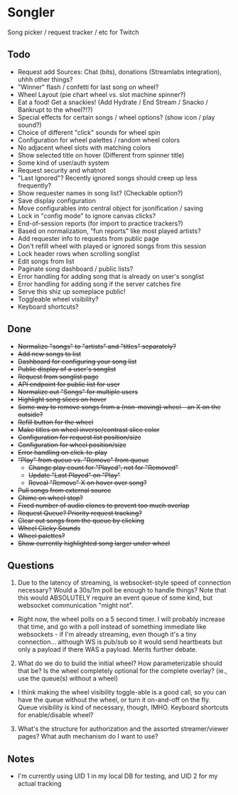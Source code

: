 # Songler
Song picker / request tracker / etc for Twitch

## Todo

* Request add Sources: Chat (bits), donations (Streamlabs integration), uhhh other things?
* "Winner" flash / confetti for last song on wheel?
* Wheel Layout (pie chart wheel vs. slot machine spinner?)
* Eat a food! Get a snackies! (Add Hydrate / End Stream / Snacko / Bankrupt to the wheel?!?)
* Special effects for certain songs / wheel options? (show icon / play sound?)
* Choice of different "click" sounds for wheel spin
* Configuration for wheel palettes / random wheel colors
* No adjacent wheel slots with matching colors
* Show selected title on hover (Different from spinner title)
* Some kind of user/auth system
* Request security and whatnot
* "Last Ignored"? Recently ignored songs should creep up less frequently?
* Show requester names in song list? (Checkable option?)
* Save display configuration
* Move configurables into central object for jsonification / saving
* Lock in "config mode" to ignore canvas clicks?
* End-of-session reports (for import to practice trackers?)
* Based on normalization, "fun reports" like most played artists?
* Add requester info to requests from public page
* Don't refill wheel with played or ignored songs from this session
* Lock header rows when scrolling songlist
* Edit songs from list
* Paginate song dashboard / public lists?
* Error handling for adding song that is already on user's songlist
* Error handling for adding song if the server catches fire
* Serve this shiz up someplace public!
* Toggleable wheel visibility?
* Keyboard shortcuts?

## Done

* ~~Normalize "songs" to "artists" and "titles" separately?~~
* ~~Add new songs to list~~
* ~~Dashboard for configuring your song list~~
* ~~Public display of a user's songlist~~
* ~~Request from songlist page~~
* ~~API endpoint for public list for user~~
* ~~Normalize out "Songs" for multiple users~~
* ~~Highlight song slices on hover~~
* ~~Some way to remove songs from a (non-moving) wheel - an X on the outside?~~
* ~~Refill button for the wheel~~
* ~~Make titles on wheel inverse/contrast slice color~~
* ~~Configuration for request list position/size~~
* ~~Configuration for wheel position/size~~
* ~~Error handling on click-to-play~~
* ~~"Play" from queue vs. "Remove" from queue~~
  * ~~Change play count for "Played", not for "Removed"~~
  * ~~Update "Last Played" on "Play"~~
  * ~~Reveal "Remove" X on hover over song?~~
* ~~Pull songs from external source~~
* ~~Chime on wheel stop?~~
* ~~Fixed number of audio clones to prevent too much overlap~~
* ~~Request Queue? Priority request tracking?~~
* ~~Clear out songs from the queue by clicking~~
* ~~Wheel Clicky Sounds~~
* ~~Wheel palettes?~~
* ~~Show currently highlighted song larger under wheel~~

## Questions

1. Due to the latency of streaming, is websocket-style speed of connection necessary? Would a 30s/1m poll be enough to handle things? Note that this would ABSOLUTELY require an event queue of some kind, but websocket communication "might not".
  * Right now, the wheel polls on a 5 second timer. I will probably increase that time, and go with a poll instead of something immediate like websockets - if I'm already streaming, even though it's a tiny connection... although WS is pub/sub so it would send heartbeats but only a payload if there WAS a payload. Merits further debate.
2. What do we do to build the initial wheel? How parameterizable should that be? Is the wheel completely optional for the complete overlay? (ie., use the queue(s) without a wheel)
  * I think making the wheel visibility toggle-able is a good call, so you can have the queue without the wheel, or turn it on-and-off on the fly. Queue visibility is kind of necessary, though, IMHO. Keyboard shortcuts for enable/disable wheel?
3. What's the structure for authorization and the assorted streamer/viewer pages? What auth mechanism do I want to use?

## Notes

* I'm currently using UID 1 in my local DB for testing, and UID 2 for my actual tracking
